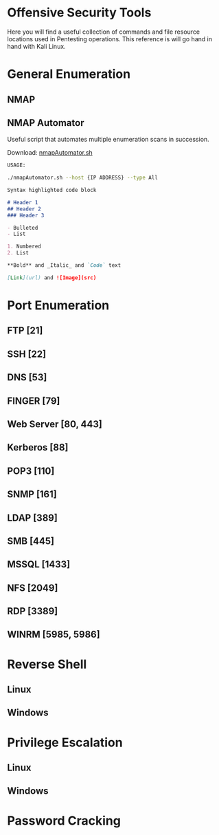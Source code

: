 # Offensive Security Tools

Here you will find a useful collection of commands and file resource locations used in Pentesting operations. This reference is will go hand in hand with Kali Linux.

# General Enumeration

## NMAP

## NMAP Automator

Useful script that automates multiple enumeration scans in succession.

Download: [nmapAutomator.sh](https://github.com/21y4d/nmapAutomator/blob/master/nmapAutomator.sh)


```bash
USAGE:

./nmapAutomator.sh --host {IP ADDRESS} --type All

```

```markdown
Syntax highlighted code block

# Header 1
## Header 2
### Header 3

- Bulleted
- List

1. Numbered
2. List

**Bold** and _Italic_ and `Code` text

[Link](url) and ![Image](src)
```
# Port Enumeration

## FTP [21]


## SSH [22] 


## DNS [53]


## FINGER [79]


## Web Server [80, 443]


## Kerberos [88] 


## POP3 [110] 


## SNMP [161] 


## LDAP [389]


## SMB [445]


## MSSQL [1433] 


## NFS [2049]


## RDP [3389]

## WINRM [5985, 5986] 

# Reverse Shell

## Linux

## Windows

# Privilege Escalation

## Linux

## Windows

# Password Cracking

